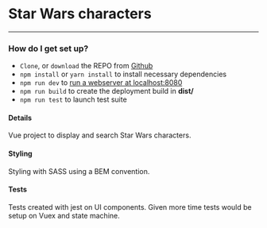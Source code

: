 # Star Wars characters #

---

### How do I get set up? ###

* `Clone`,  or `download` the REPO from [Github](https://github.com/Sound1ab/starwarscharacters)
* ```npm install``` or ```yarn install``` to install necessary dependencies
* ```npm run dev``` to [run a webserver at localhost:8080](http://localhost:8080/)
* ```npm run build``` to create the deployment build in __dist/__
* ```npm run test``` to launch test suite

#### Details ####

Vue project to display and search Star Wars characters.

#### Styling ####

Styling with SASS using a BEM convention.

#### Tests ####

Tests created with jest on UI components. Given more time tests would be setup on Vuex and state machine.
